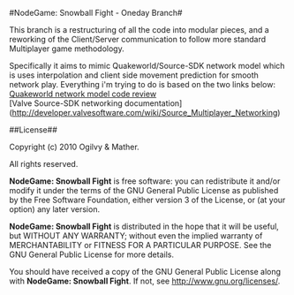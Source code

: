 #NodeGame: Snowball Fight - Oneday Branch#

This branch is a restructuring of all the code into modular pieces, and a reworking of the Client/Server communication
to follow more standard Multiplayer game methodology. 

Specifically it aims to mimic Quakeworld/Source-SDK network model which is uses interpolation and client side movement prediction for smooth network play.
Everything i'm trying to do is based on the two links below:  
[Quakeworld network model code review](http://www.fabiensanglard.net/quakeSource/quakeSourceNetWork.php)     
[Valve Source-SDK networking documentation] (http://developer.valvesoftware.com/wiki/Source_Multiplayer_Networking)

##License##

Copyright (c) 2010 Ogilvy & Mather.

All rights reserved.

**NodeGame: Snowball Fight** is free software: you can redistribute it and/or
modify it under the terms of the GNU General Public License as published by
the Free Software Foundation, either version 3 of the License, or
(at your option) any later version.

**NodeGame: Snowball Fight** is distributed in the hope that it will be useful,
but WITHOUT ANY WARRANTY; without even the implied warranty of
MERCHANTABILITY or FITNESS FOR A PARTICULAR PURPOSE. See the
GNU General Public License for more details.

You should have received a copy of the GNU General Public License along with
**NodeGame: Snowball Fight**. If not, see <http://www.gnu.org/licenses/>.